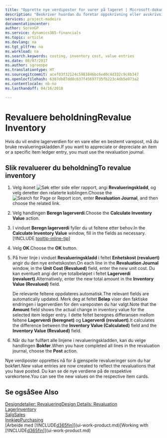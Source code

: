 ```yaml
---
title: "Opprette nye verdiposter for varer på lageret | Microsoft-dokumentasjon"
description: "Beskriver hvordan du foretar oppskrivning eller avskrivning av verdiposter for én eller flere varer på lageret, ved å bokføre den gjeldende, beregnede verdien."
services: project-madeira
documentationcenter: 
author: SorenGP
ms.service: dynamics365-financials
ms.topic: article
ms.devlang: na
ms.tgt_pltfrm: na
ms.workload: na
ms.search.keywords: costing, inventory cost, value entries
ms.date: 08/07/2017
ms.author: sgroespe
ms.translationtype: HT
ms.sourcegitcommit: acef03f32124c5983846bc6ed0c4d332c9c8b347
ms.openlocfilehash: 6307db87dd8c637f45697735fb223c4db5e073a2
ms.contentlocale: nb-no
ms.lasthandoff: 04/16/2018

---
```

# <a name="revalue-inventory"></a><span data-ttu-id="d7960-103">Revaluere beholdning</span><span class="sxs-lookup"><span data-stu-id="d7960-103">Revalue Inventory</span></span>
<span data-ttu-id="d7960-104">Hvis du vil endre lagerverdien for en vare eller en bestemt varepost, må du bruke revalueringskladden.</span><span class="sxs-lookup"><span data-stu-id="d7960-104">If you want to appreciate or depreciate an item or a specific item ledger entry, you must use the revaluation journal.</span></span>

## <a name="to-revalue-inventory"></a><span data-ttu-id="d7960-105">Slik revaluerer du beholdning</span><span class="sxs-lookup"><span data-stu-id="d7960-105">To revalue inventory</span></span>
1. <span data-ttu-id="d7960-106">Velg ikonet ![Søk etter side eller rapport](media/ui-search/search_small.png "Søk etter side eller rapport"), angi **Revalueringskladd**, og velg deretter den relaterte koblingen.</span><span class="sxs-lookup"><span data-stu-id="d7960-106">Choose the ![Search for Page or Report](media/ui-search/search_small.png "Search for Page or Report icon") icon, enter **Revaluation Journal**, and then choose the related link.</span></span>
2. <span data-ttu-id="d7960-107">Velg handlingen **Beregn lagerverdi**.</span><span class="sxs-lookup"><span data-stu-id="d7960-107">Choose the **Calculate Inventory Value** action.</span></span>
3. <span data-ttu-id="d7960-108">I vinduet **Beregn lagerverdi** fyller du ut feltene etter behov.</span><span class="sxs-lookup"><span data-stu-id="d7960-108">In the **Calculate Inventory Value** window, fill in the fields as necessary.</span></span> [!INCLUDE [tooltip-inline-tip](includes/tooltip-inline-tip_md.md)]
4. <span data-ttu-id="d7960-109">Velg **OK**.</span><span class="sxs-lookup"><span data-stu-id="d7960-109">Choose the **OK** button.</span></span>
5. <span data-ttu-id="d7960-110">På hver linje i vinduet **Revalueringskladd** i feltet **Enhetskost (revaluert)** angir du den nye enhetskosten.</span><span class="sxs-lookup"><span data-stu-id="d7960-110">On each line in the **Revaluation Journal** window, in the **Unit Cost (Revalued)** field, enter the new unit cost.</span></span> <span data-ttu-id="d7960-111">Du kan eventuelt angi det nye totalbeløpet i feltet **Lagerverdi (revaluert)**.</span><span class="sxs-lookup"><span data-stu-id="d7960-111">Alternatively, enter the new total amount in the **Inventory Value (Revalued)** field.</span></span>

    <span data-ttu-id="d7960-112">De relevante feltene oppdateres automatisk.</span><span class="sxs-lookup"><span data-stu-id="d7960-112">The relevant fields are automatically updated.</span></span> <span data-ttu-id="d7960-113">Merk deg at feltet **Beløp** viser den faktiske endringen i lagerverdien for den vareposten du har valgt.</span><span class="sxs-lookup"><span data-stu-id="d7960-113">Note that the **Amount** field shows the actual change in inventory value for the selected item ledger entry.</span></span> <span data-ttu-id="d7960-114">I dette feltet beregnes differansen mellom feltene **Lagerverdi (beregnet)** og **Lagerverdi (revaluert)**.</span><span class="sxs-lookup"><span data-stu-id="d7960-114">It calculates the difference between the **Inventory Value (Calculated)** field and the **Inventory Value (Revalued)** field.</span></span>
6. <span data-ttu-id="d7960-115">Når du har fullført alle linjene i revalueringskladden, kan du velge handlingen **Bokfør**.</span><span class="sxs-lookup"><span data-stu-id="d7960-115">When you have completed all lines in the revaluation journal, choose the **Post** action.</span></span>

<span data-ttu-id="d7960-116">Nye verdiposter opprettes nå for å gjenspeile revalueringer som du har bokført.</span><span class="sxs-lookup"><span data-stu-id="d7960-116">New value entries are now created to reflect the revaluations that you have posted.</span></span> <span data-ttu-id="d7960-117">Du kan se de nye verdiene på de respektive varekortene.</span><span class="sxs-lookup"><span data-stu-id="d7960-117">You can see the new values on the respective item cards.</span></span>

## <a name="see-also"></a><span data-ttu-id="d7960-118">Se også</span><span class="sxs-lookup"><span data-stu-id="d7960-118">See Also</span></span>
[<span data-ttu-id="d7960-119">Designdetaljer: Revaluering</span><span class="sxs-lookup"><span data-stu-id="d7960-119">Design Details: Revaluation</span></span>](design-details-revaluation.md)  
[<span data-ttu-id="d7960-120">Lager</span><span class="sxs-lookup"><span data-stu-id="d7960-120">Inventory</span></span>](inventory-manage-inventory.md)  
[<span data-ttu-id="d7960-121">Salg</span><span class="sxs-lookup"><span data-stu-id="d7960-121">Sales</span></span>](sales-manage-sales.md)  
[<span data-ttu-id="d7960-122">Innkjøp</span><span class="sxs-lookup"><span data-stu-id="d7960-122">Purchasing</span></span>](purchasing-manage-purchasing.md)  
<span data-ttu-id="d7960-123">[Arbeide med [!INCLUDE[d365fin](includes/d365fin_md.md)]](ui-work-product.md)</span><span class="sxs-lookup"><span data-stu-id="d7960-123">[Working with [!INCLUDE[d365fin](includes/d365fin_md.md)]](ui-work-product.md)</span></span>

